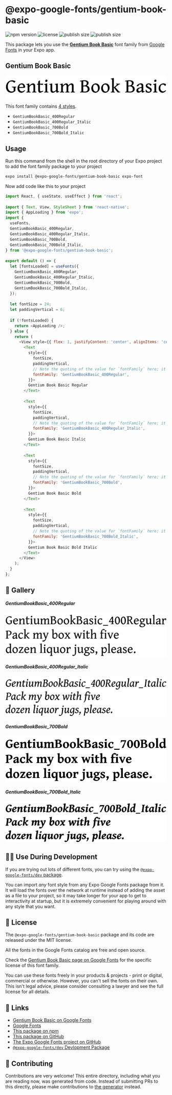 # @expo-google-fonts/gentium-book-basic

![npm version](https://flat.badgen.net/npm/v/@expo-google-fonts/gentium-book-basic)
![license](https://flat.badgen.net/github/license/expo/google-fonts)
![publish size](https://flat.badgen.net/packagephobia/install/@expo-google-fonts/gentium-book-basic)
![publish size](https://flat.badgen.net/packagephobia/publish/@expo-google-fonts/gentium-book-basic)

This package lets you use the [**Gentium Book Basic**](https://fonts.google.com/specimen/Gentium+Book+Basic) font family from [Google Fonts](https://fonts.google.com/) in your Expo app.

## Gentium Book Basic

![Gentium Book Basic](./font-family.png)

This font family contains [4 styles](#-gallery).

- `GentiumBookBasic_400Regular`
- `GentiumBookBasic_400Regular_Italic`
- `GentiumBookBasic_700Bold`
- `GentiumBookBasic_700Bold_Italic`

## Usage

Run this command from the shell in the root directory of your Expo project to add the font family package to your project
```sh
expo install @expo-google-fonts/gentium-book-basic expo-font
```

Now add code like this to your project
```js
import React, { useState, useEffect } from 'react';

import { Text, View, StyleSheet } from 'react-native';
import { AppLoading } from 'expo';
import {
  useFonts,
  GentiumBookBasic_400Regular,
  GentiumBookBasic_400Regular_Italic,
  GentiumBookBasic_700Bold,
  GentiumBookBasic_700Bold_Italic,
} from '@expo-google-fonts/gentium-book-basic';

export default () => {
  let [fontsLoaded] = useFonts({
    GentiumBookBasic_400Regular,
    GentiumBookBasic_400Regular_Italic,
    GentiumBookBasic_700Bold,
    GentiumBookBasic_700Bold_Italic,
  });

  let fontSize = 24;
  let paddingVertical = 6;

  if (!fontsLoaded) {
    return <AppLoading />;
  } else {
    return (
      <View style={{ flex: 1, justifyContent: 'center', alignItems: 'center' }}>
        <Text
          style={{
            fontSize,
            paddingVertical,
            // Note the quoting of the value for `fontFamily` here; it expects a string!
            fontFamily: 'GentiumBookBasic_400Regular',
          }}>
          Gentium Book Basic Regular
        </Text>

        <Text
          style={{
            fontSize,
            paddingVertical,
            // Note the quoting of the value for `fontFamily` here; it expects a string!
            fontFamily: 'GentiumBookBasic_400Regular_Italic',
          }}>
          Gentium Book Basic Italic
        </Text>

        <Text
          style={{
            fontSize,
            paddingVertical,
            // Note the quoting of the value for `fontFamily` here; it expects a string!
            fontFamily: 'GentiumBookBasic_700Bold',
          }}>
          Gentium Book Basic Bold
        </Text>

        <Text
          style={{
            fontSize,
            paddingVertical,
            // Note the quoting of the value for `fontFamily` here; it expects a string!
            fontFamily: 'GentiumBookBasic_700Bold_Italic',
          }}>
          Gentium Book Basic Bold Italic
        </Text>
      </View>
    );
  }
};

```

## 🔡 Gallery

##### GentiumBookBasic_400Regular
![GentiumBookBasic_400Regular](./GentiumBookBasic_400Regular.ttf.png)

##### GentiumBookBasic_400Regular_Italic
![GentiumBookBasic_400Regular_Italic](./GentiumBookBasic_400Regular_Italic.ttf.png)

##### GentiumBookBasic_700Bold
![GentiumBookBasic_700Bold](./GentiumBookBasic_700Bold.ttf.png)

##### GentiumBookBasic_700Bold_Italic
![GentiumBookBasic_700Bold_Italic](./GentiumBookBasic_700Bold_Italic.ttf.png)


## 👩‍💻 Use During Development

If you are trying out lots of different fonts, you can try using the [`@expo-google-fonts/dev` package](https://github.com/expo/google-fonts/tree/master/font-packages/dev#readme).

You can import *any* font style from any Expo Google Fonts package from it. It will load the fonts
over the network at runtime instead of adding the asset as a file to your project, so it may take longer
for your app to get to interactivity at startup, but it is extremely convenient
for playing around with any style that you want.

## 📖 License

The `@expo-google-fonts/gentium-book-basic` package and its code are released under the MIT license.

All the fonts in the Google Fonts catalog are free and open source.

Check the [Gentium Book Basic page on Google Fonts](https://fonts.google.com/specimen/Gentium+Book+Basic) for the specific license of this font family.

You can use these fonts freely in your products & projects - print or digital, commercial or otherwise. However, you can't sell the fonts on their own. This isn't legal advice, please consider consulting a lawyer and see the full license for all details.

## 🔗 Links

- [Gentium Book Basic on Google Fonts](https://fonts.google.com/specimen/Gentium+Book+Basic)
- [Google Fonts](https://fonts.google.com/)
- [This package on npm](https://www.npmjs.com/package/@expo-google-fonts/gentium-book-basic)
- [This package on GitHub](https://github.com/expo/google-fonts/tree/master/font-packages/gentium-book-basic)
- [The Expo Google Fonts project on GitHub](https://github.com/expo/google-fonts)
- [`@expo-google-fonts/dev` Devlopment Package](https://github.com/expo/google-fonts/tree/master/font-packages/dev)

## 🤝 Contributing

Contributions are very welcome! This entire directory, including what you are reading now, was generated from code. Instead of submitting PRs to this directly, please make contributions to [the generator](https://github.com/expo/google-fonts/tree/master/packages/generator) instead.
